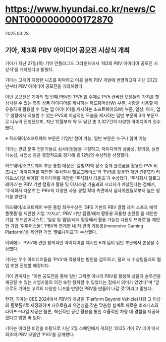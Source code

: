 # https://www.hyundai.co.kr/news/CONT0000000000172870

2025.03.28

## 기아, 제3회 PBV 아이디어 공모전 시상식 개최

기아가 지난 27일(목) 기아 언플러그드 그라운드에서 ‘제3회 PBV 아이디어 공모전 시상식’을 개최했다고 밝혔다.

기아는 고객의 다양한 니즈를 파악하고 이를 실제 PBV 개발에 반영하고자 지난 2022년부터 PBV 아이디어 공모전을 개최해왔다.

이번 공모전은 기아의 첫 번째 PBV인 ‘PV5’를 주제로 PV5 컨버전 모델들의 가치를 향상시킬 수 있는 특화 상품 아이디어를 제시하는 하드웨어(HW) 부문, 차량을 사용할 때 유용하게 활용할 수 있는 앱 아이디어를 제시하는 소프트웨어(SW) 부문, 일상, 여가, 업무 생활에서 적용할 수 있는 PV5의 이상적인 모습을 제시하는 일반 부문의 3개 부문으로 나누어 진행됐으며, 지난 12월부터 약 두 달간 총 3,327건의 다양한 아이디어가 접수됐다.

※ 하드웨어/소프트웨어 부문은 기업만 참여 가능, 일반 부문은 누구나 참여 가능

기아는 관련 분야 전문가들로 심사위원들을 구성하고, 아이디어의 상품성, 창의성, 실현 가능성, 사업성 등을 종합적으로 평가해 총 12팀의 수상작을 선정했다.

하드웨어/소프트웨어 부문 통합 대상은 ‘캠핑/차박 장소 중개 플랫폼을 활용한 PV5 비즈니스’ 아이디어를 제안한 ‘주식회사 헬로그레이스’와 ‘PV5를 활용한 개인 간(P2P) 라이프스타일 셰어링’ 아이디어를 제안한 ‘주식회사 타운즈’가 수상했다. ‘주식회사 헬로그레이스’는 PBV 기반 캠핑카 활용 및 이지스왑 기술과의 시너지가 예상된다는 점에서, ‘주식회사 타운즈’는 PBV의 다양한 사용 경험 확대 측면에서 심사위원들로부터 높은 평가를 받았다.

하드웨어/소프트웨어 부문 통합 최우수상은 ‘GPS 기반의 PBV 결합 레저 스포츠 예약 플랫폼’을 제안한 기업 ‘가자고’, ‘PBV 기반 캠핑/레저 활동용 모듈형 손전등’을 제안한 기업 ‘토드앤어니스트’, ‘일상 및 캠핑/레저 활동에서 활용 가능한 다용도 브라켓’을 제안한 기업 ‘휘투어스몰’, ‘PBV와 연계한 내 차 안의 게임룸(Immersive Gaming Platform)’을 제안한 기업 ‘옐로나이프’가 수상했다.

이외에도 ‘PV5’에 관한 창의적인 아이디어를 제시한 6개 팀이 일반 부문에서 본상을 수상했다.

기아는 우수 아이디어들을 ‘PV5’에 적용하는 방안을 검토하고, 필요 시 수상팀들과의 협업 또한 진행할 예정이다.

기아 관계자는 “이번 공모전을 통해 일반 고객뿐 아니라 PBV를 활용해 상품과 솔루션을 제공할 수 있는 사업자들의 의견 또한 청취할 수 있었다는 점에서 의미가 있었다”며 “앞으로도 기아는 고객의 다양한 니즈를 반영한 PBV를 만들어 나갈 것”이라고 말했다.

한편, 기아는 CES 2024에서 PBV의 개념을 ‘Platform Beyond Vehicle(차량 그 이상의 플랫폼)’로 재정의하며 자유로움과 유연성을 갖춘 맞춤형 설계로 새로운 비즈니스와 라이프스타일 제공은 물론, 혁신적인 공간 활용을 통한 효율적인 차량 내 경험을 제공하겠다고 밝힌 바 있다.

기아는 이러한 비전을 바탕으로 지난 2월 스페인에서 개최한 ‘2025 기아 EV 데이’에서 최초의 PBV 모델인 ‘PV5’를 공개했다.
